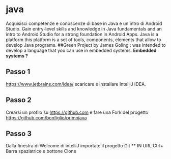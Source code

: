 # java
Acquisisci competenze e conoscenze di base in Java e un'intro di Android Studio.
Gain entry-level skills and knowledge in Java fundamentals and an intro to Android Studio for a strong foundation in Android Apps.
Java is a platform this platform is a set of tools, components, elements that allow to develop Java programs.
      ##Green Project
      by James Goling : was intended to develop a language that you can use in embedded systems.
       <b>Embedded systems ? </b>

## Passo 1
https://www.jetbrains.com/idea/ scaricare e installare IntelliJ IDEA.

## Passo 2 
Crearsi un profilo su https://github.com  e fare una Fork del progetto https://github.com/bonfiglio/primojava

## Passo 3 
Dalla finestra di Welcome di intelliJ importate il progetto  Git  ** IN URL Ctrl+ Barra spaziatrice  e  bottone Clone 
